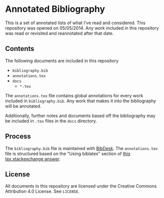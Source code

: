 Annotated Bibliography
======================

This is a set of annotated lists of what I've read and
considered. This repository was opened on 05/05/2014. Any work
included in this repository was read or revisited and reannotated
after that date.

Contents
--------------------------------------------------

The following documents are included in this repository

- `bibliography.bib`
- `annotations.tex`
- `docs`
  - `*.tex`

The `annotations.tex` file contains global annotations for every work
included in `bibliography.bib`. Any work that makes it into the
bibliography will be annotated.

Additionally, further notes and documents based off the bibliography
may be included in `.tex` files in the `docs` directory.


Process
--------------------------------------------------

The `bibliography.bib` file is maintained with
[BibDesk](http://bibdesk.sourceforge.net/). The `annotations.tex` file
is structured based on the "Using biblatex" section of
[this tex.stackexchange answer](http://tex.stackexchange.com/a/33170).


License
--------------------------------------------------

All documents in this repository are licensed under the Creative
Commons Attribution 4.0 License. See `LICENSE`.
